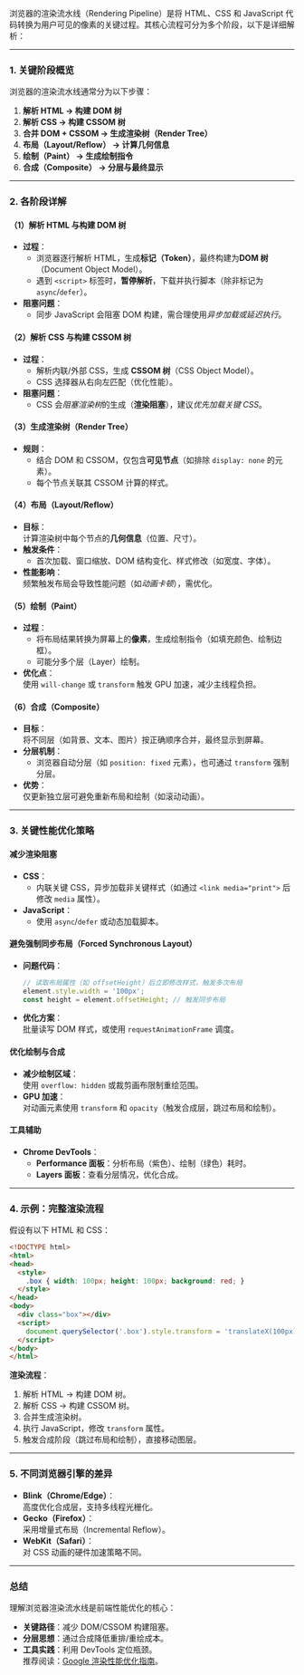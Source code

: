 浏览器的渲染流水线（Rendering Pipeline）是将 HTML、CSS 和 JavaScript 代码转换为用户可见的像素的关键过程。其核心流程可分为多个阶段，以下是详细解析：

---

### 1. 关键阶段概览
浏览器的渲染流水线通常分为以下步骤：
1. **解析 HTML → 构建 DOM 树**  
2. **解析 CSS → 构建 CSSOM 树**  
3. **合并 DOM + CSSOM → 生成渲染树（Render Tree）**  
4. **布局（Layout/Reflow） → 计算几何信息**  
5. **绘制（Paint） → 生成绘制指令**  
6. **合成（Composite） → 分层与最终显示**

---

### 2. 各阶段详解
#### **（1）解析 HTML 与构建 DOM 树**
- **过程**：  
  - 浏览器逐行解析 HTML，生成**标记（Token）**，最终构建为**DOM 树**（Document Object Model）。  
  - 遇到 `<script>` 标签时，**暂停解析**，下载并执行脚本（除非标记为 `async`/`defer`）。  
- **阻塞问题**：  
  - 同步 JavaScript 会阻塞 DOM 构建，需合理使用*异步加载或延迟执行*。

#### **（2）解析 CSS 与构建 CSSOM 树**
- **过程**：  
  - 解析内联/外部 CSS，生成 **CSSOM 树**（CSS Object Model）。  
  - CSS 选择器从右向左匹配（优化性能）。  
- **阻塞问题**：  
  - CSS 会*阻塞渲染树*的生成（**渲染阻塞**），建议*优先加载关键 CSS*。

#### **（3）生成渲染树（Render Tree）**
- **规则**：  
  - 结合 DOM 和 CSSOM，仅包含**可见节点**（如排除 `display: none` 的元素）。  
  - 每个节点关联其 CSSOM 计算的样式。

#### **（4）布局（Layout/Reflow）**
- **目标**：  
  计算渲染树中每个节点的**几何信息**（位置、尺寸）。  
- **触发条件**：  
  - 首次加载、窗口缩放、DOM 结构变化、样式修改（如宽度、字体）。  
- **性能影响**：  
  频繁触发布局会导致性能问题（如*动画卡顿*），需优化。

#### **（5）绘制（Paint）**
- **过程**：  
  - 将布局结果转换为屏幕上的**像素**，生成绘制指令（如填充颜色、绘制边框）。  
  - 可能分多个层（Layer）绘制。  
- **优化点**：  
  使用 `will-change` 或 `transform` 触发 GPU 加速，减少主线程负担。

#### **（6）合成（Composite）**
- **目标**：  
  将不同层（如背景、文本、图片）按正确顺序合并，最终显示到屏幕。  
- **分层机制**：  
  - 浏览器自动分层（如 `position: fixed` 元素），也可通过 `transform` 强制分层。  
- **优势**：  
  仅更新独立层可避免重新布局和绘制（如滚动动画）。

---

### **3. 关键性能优化策略**
#### **减少渲染阻塞**
- **CSS**：  
  - 内联关键 CSS，异步加载非关键样式（如通过 `<link media="print">` 后修改 `media` 属性）。  
- **JavaScript**：  
  - 使用 `async`/`defer` 或动态加载脚本。

#### **避免强制同步布局（Forced Synchronous Layout）**
- **问题代码**：  
  ```javascript
  // 读取布局属性（如 offsetHeight）后立即修改样式，触发多次布局
  element.style.width = '100px';
  const height = element.offsetHeight; // 触发同步布局
  ```
- **优化方案**：  
  批量读写 DOM 样式，或使用 `requestAnimationFrame` 调度。

#### **优化绘制与合成**
- **减少绘制区域**：  
  使用 `overflow: hidden` 或裁剪画布限制重绘范围。  
- **GPU 加速**：  
  对动画元素使用 `transform` 和 `opacity`（触发合成层，跳过布局和绘制）。  

#### **工具辅助**
- **Chrome DevTools**：  
  - **Performance 面板**：分析布局（紫色）、绘制（绿色）耗时。  
  - **Layers 面板**：查看分层情况，优化合成。  

---

### **4. 示例：完整渲染流程**
假设有以下 HTML 和 CSS：
```html
<!DOCTYPE html>
<html>
<head>
  <style>
    .box { width: 100px; height: 100px; background: red; }
  </style>
</head>
<body>
  <div class="box"></div>
  <script>
    document.querySelector('.box').style.transform = 'translateX(100px)';
  </script>
</body>
</html>
```
**渲染流程**：  
1. 解析 HTML → 构建 DOM 树。  
2. 解析 CSS → 构建 CSSOM 树。  
3. 合并生成渲染树。  
4. 执行 JavaScript，修改 `transform` 属性。  
5. 触发合成阶段（跳过布局和绘制），直接移动图层。  

---

### **5. 不同浏览器引擎的差异**
- **Blink（Chrome/Edge）**：  
  高度优化合成层，支持多线程光栅化。  
- **Gecko（Firefox）**：  
  采用增量式布局（Incremental Reflow）。  
- **WebKit（Safari）**：  
  对 CSS 动画的硬件加速策略不同。  

---

### **总结**
理解浏览器渲染流水线是前端性能优化的核心：  
- **关键路径**：减少 DOM/CSSOM 构建阻塞。  
- **分层思想**：通过合成降低重排/重绘成本。  
- **工具实践**：利用 DevTools 定位瓶颈。  
推荐阅读：[Google 渲染性能优化指南](https://developers.google.com/web/fundamentals/performance/rendering)。